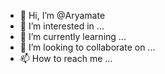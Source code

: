 - 👋 Hi, I’m @Aryamate
- 👀 I’m interested in ...
- 🌱 I’m currently learning ...
- 💞️ I’m looking to collaborate on ...
- 📫 How to reach me ...



<!---
Aryamate/Aryamate is a ✨ special ✨ repository because its `README.md` (this file) appears on your GitHub profile.
You can click the Preview link to take a look at your changes.
--->
